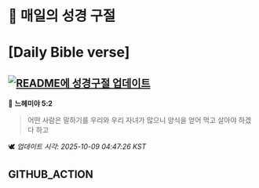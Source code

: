 # 🙏 매일의 성경 구절
# [Daily Bible verse]
## [![README에 성경구절 업데이트](https://github.com/DONGSUKA/first_test/actions/workflows/update-readme-bible.yml/badge.svg)](https://github.com/DONGSUKA/first_test/actions/workflows/update-readme-bible.yml)
<!-- START_BIBLE_VERSE -->
📖 **느헤미야 5:2**
> 어떤 사람은 말하기를 우리와 우리 자녀가 많으니 양식을 얻어 먹고 살아야 하겠다 하고

🕊️ _업데이트 시각: 2025-10-09 04:47:26 KST_
  <!-- END_BIBLE_VERSE -->
## GITHUB_ACTION
